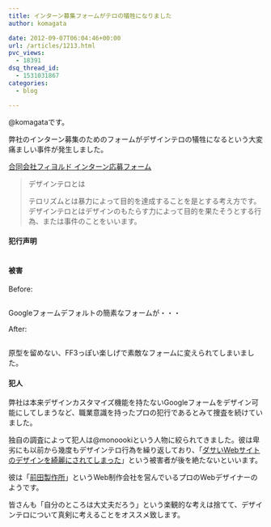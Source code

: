 ```yaml
---
title: インターン募集フォームがテロの犠牲になりました
author: komagata

date: 2012-09-07T06:04:46+00:00
url: /articles/1213.html
pvc_views:
  - 18391
dsq_thread_id:
  - 1531031867
categories:
  - blog

---
```

@komagataです。

弊社のインターン募集のためのフォームがデザインテロの犠牲になるという大変痛ましい事件が発生しました。

<a href="http://intern-fantasy.herokuapp.com" target="_blank">合同会社フィヨルド インターン応募フォーム</a>

> デザインテロとは
> 
> テロリズムとは暴力によって目的を達成することを是とする考え方です。デザインテロとはデザインのもたらす力によって目的を果たそうとする行為、または事件のことをいいます。

#### 犯行声明

<p class="center">
  <img src="https://lh5.googleusercontent.com/-WWfUen3HBFA/UEmMEQi2VTI/AAAAAAAACI8/U9zWelinMik/s400/Screen%2520Shot%25202012-09-07%2520at%25202.33.37%2520PM.png" alt="" />
</p>

#### 被害

Before:

<p class="center">
  <img src="https://lh5.googleusercontent.com/-daTG4PAJFV8/UEmMEWe-2MI/AAAAAAAACI8/9cCBb13SC3M/s400/Screen%2520Shot%25202012-09-07%2520at%25202.29.27%2520PM.png" alt="" />
</p>

Googleフォームデフォルトの簡素なフォームが・・・

After:

<p class="center">
  <img src="https://lh6.googleusercontent.com/-oXmoump7qVc/UEmMEWpf_wI/AAAAAAAACI8/gmMDgtrjYM0/s400/Screen%2520Shot%25202012-09-07%2520at%25202.27.56%2520PM.png" alt="" />
</p>

原型を留めない、FF3っぽい楽しげで素敵なフォームに変えられてしまいました。

#### 犯人

弊社は本来デザインカスタマイズ機能を持たないGoogleフォームをデザイン可能にしてしまうなど、職業意識を持ったプロの犯行であるとみて捜査を続けていました。

独自の調査によって犯人は@monoookiという人物に絞られてきました。彼は卑劣にも以前から幾度もデザインテロ行為を繰り返しており、「<a href="http://blog.champierre.com/883" target="_blank">ダサいWebサイトのデザインを綺麗にされてしまった</a>」という被害者が後を絶たないといいます。

彼は「<a href="http://maedaseisaku.com/" title="前田製作所" target="_blank">前田製作所</a>」というWeb制作会社を営んでいるプロのWebデザイナーのようです。

皆さんも「自分のところは大丈夫だろう」という楽観的な考えは捨てて、デザインテロについて真剣に考えることをオススメ致します。
